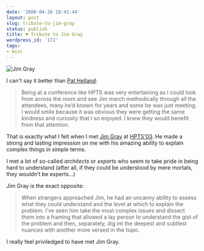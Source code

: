 ```yaml
---
date: '2008-04-26 18:41:44'
layout: post
slug: tribute-to-jim-gray
status: publish
title: ⚑ Tribute to Jim Gray
wordpress_id: '172'
tags:
- misc
---
```


![Jim Gray](http://upload.wikimedia.org/wikipedia/en/7/7e/11-23gray.jpg)

I can't say it better than [Pat Helland][pat-helland]:

> Being at a conference like HPTS was very entertaining as I could 
look from across the room and see Jim march methodically 
through all the attendees, many he’d known for years and some he 
was just meeting.  I would smile because it was obvious they were 
getting the same kindness and curiosity that I so enjoyed.  I knew 
they would benefit from that attention. 

That is exactly what I felt when I met [Jim Gray][jim-gray] at [HPTS'03][hpts-03].
He made a strong and lasting impression on me with his amazing ability to explain complex things in simple terms.

I met a lot of so-called *architects* or *experts* who seem to take pride in being hard to understand (after all, if they could be understood by mere mortals, they wouldn't be experts...)

Jim Gray is the exact opposite:

> When strangers approached Jim, he had an uncanny ability to 
assess what they could understand and the level at which to 
explain the problem.  I’ve seen him take the most complex issues 
and dissect them into a framing that allowed a lay person to 
understand the gist of the problem and then, separately, dig int
the deepest and subtlest nuances with another more versed in the 
topic.

I really feel priviledged to have met Jim Gray.

[pat-helland]: http://blogs.msdn.com/pathelland/archive/2008/04/25/knowledge-and-wisdom-a-tribute-to-jim-gray.aspx
[jim-gray]: http://research.microsoft.com/~Gray/
[hpts-03]: http://www.hpts.ws/papers/2003/agenda.htm
